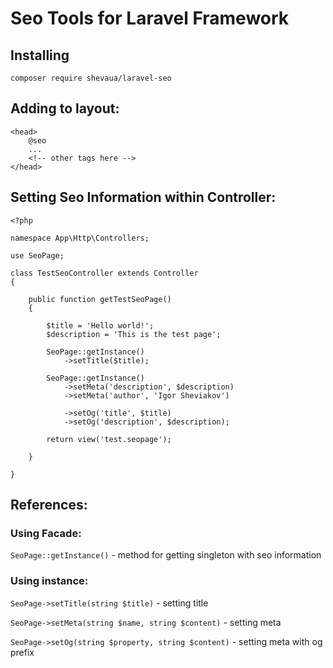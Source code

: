 # Seo Tools for Laravel Framework

## Installing 

    composer require shevaua/laravel-seo

## Adding to layout:

    <head>
        @seo
        ...
        <!-- other tags here -->
    </head>

## Setting Seo Information within Controller:

    <?php

    namespace App\Http\Controllers;

    use SeoPage;

    class TestSeoController extends Controller
    {
        
        public function getTestSeoPage()
        {

            $title = 'Hello world!';
            $description = 'This is the test page';

            SeoPage::getInstance()
                ->setTitle($title);

            SeoPage::getInstance()
                ->setMeta('description', $description)
                ->setMeta('author', 'Igor Sheviakov')

                ->setOg('title', $title)
                ->setOg('description', $description);

            return view('test.seopage');

        }

    }

## References:

### Using Facade:

`SeoPage::getInstance()` - method for getting singleton with seo information

### Using instance:

`SeoPage->setTitle(string $title)` - setting title

`SeoPage->setMeta(string $name, string $content)` - setting meta 

`SeoPage->setOg(string $property, string $content)` - setting meta with og prefix 
